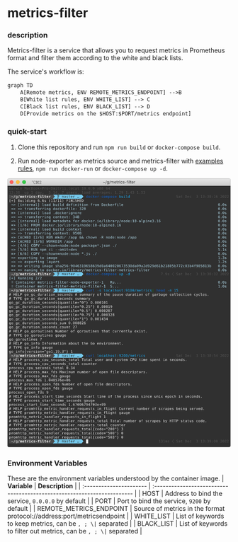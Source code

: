 # metrics-filter

### description
Metrics-filter is a service that allows you to request metrics in Prometheus format and filter them according to the white and black lists.

The service's workflow is:
```mermaid
graph TD
    A[Remote metrics, ENV REMOTE_METRICS_ENDPOINT] -->B
    B[White list rules, ENV WHITE_LIST] --> C
    C[Black list rules, ENV BLACK_LIST] --> D
    D[Provide metrics on the $HOST:$PORT/metrics endpoint]
```

### quick-start
1. Clone this repository and run `npm run build` or `docker-compose build`.

2. Run node-exporter as metrics source and metrics-filter with [examples rules](docker-compose.yaml), `npm run docker-run` or `docker-compose up -d`.

![](screenshot.png)

### Environment Variables

These are the environment variables understood by the container image.
| **Variable**            | **Description**                                                         |
| :---------------------- | :---------------------------------------------------------------------- |
| HOST                    | Address to bind the service, `0.0.0.0` by default                       |
| PORT                    | Port to bind the service, `9200` by default                             |
| REMOTE_METRICS_ENDPOINT | Source of metrics in the format protocol://address:port/metricsendpoint |
| WHITE_LIST              | List of keywords to keep metrics, can be `, ; \|` separated             |
| BLACK_LIST              | List of keywords to filter out metrics, can be `, ; \|` separated       |

